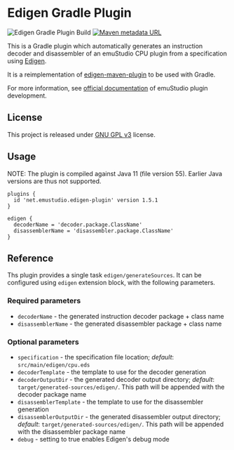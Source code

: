 # Edigen Gradle Plugin
![Edigen Gradle Plugin Build](https://github.com/emustudio/edigen-gradle-plugin/workflows/Edigen%20Gradle%20Plugin%20Build/badge.svg)
[![Maven metadata URL](https://img.shields.io/maven-metadata/v?label=Gradle%20Plugin&metadataUrl=https%3A%2F%2Fplugins.gradle.org%2Fm2%2Fnet%2Femustudio%2Fedigen-plugin%2Fnet.emustudio.edigen-plugin.gradle.plugin%2Fmaven-metadata.xml)](https://plugins.gradle.org/plugin/net.emustudio.edigen-plugin)

This is a Gradle plugin which automatically generates an instruction decoder and disassembler of an emuStudio CPU
plugin from a specification using [Edigen](https://github.com/emustudio/edigen).

It is a reimplementation of [edigen-maven-plugin](https://github.com/emustudio/edigen-maven-plugin) to be used with Gradle.

For more information, see [official documentation](https://www.emustudio.net/docdevel/emulator_tutorial/index/#CPU_HOWTO)
of emuStudio plugin development. 

## License

This project is released under [GNU GPL v3](https://www.gnu.org/licenses/gpl-3.0.html) license.

## Usage

NOTE: The plugin is compiled against Java 11 (file version 55). Earlier Java versions are thus not supported.

```
plugins {
  id 'net.emustudio.edigen-plugin' version 1.5.1
}

edigen {
  decoderName = 'decoder.package.ClassName'
  disassemblerName = 'disassembler.package.ClassName'
}
```

## Reference

Ths plugin provides a single task `edigen/generateSources`. It can be configured using `edigen` extension block,
with the following parameters.

### Required parameters

- `decoderName` - the generated instruction decoder package + class name
- `disassemblerName` - the generated disassembler package + class name

### Optional parameters

- `specification` - the specification file location; _default_: `src/main/edigen/cpu.eds`
- `decoderTemplate` - the template to use for the decoder generation
- `decoderOutputDir` - the generated decoder output directory; _default_: `target/generated-sources/edigen/`. This path
   will be appended with the decoder package name
- `disassemblerTemplate` - the template to use for the disassembler generation
- `disassemblerOutputDir` - the generated disassembler output directory; _default_: `target/generated-sources/edigen/`.
   This path will be appended with the disassembler package name
- `debug` - setting to true enables Edigen's debug mode
